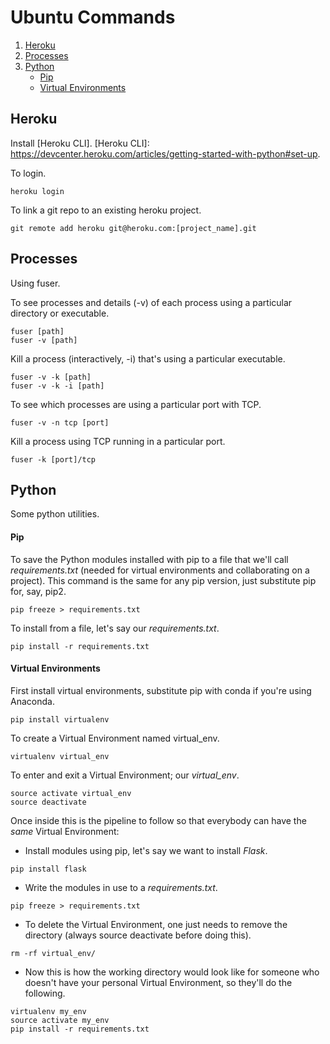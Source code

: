 # Ubuntu Commands

1. [Heroku](#heroku)
2. [Processes](#processes)
3. [Python](#python)
    * [Pip](pip)
    * [Virtual Environments](virtual-environments)

## Heroku
Install [Heroku CLI].
[Heroku CLI]: https://devcenter.heroku.com/articles/getting-started-with-python#set-up.

To login.
```
heroku login
```

To link a git repo to an existing heroku project.
```
git remote add heroku git@heroku.com:[project_name].git
```

## Processes
Using fuser.

To see processes and details (-v) of each process using a particular directory or executable.
```
fuser [path]
fuser -v [path]
```
Kill a process (interactively, -i) that's using a particular executable.
```
fuser -v -k [path]
fuser -v -k -i [path]
```
To see which processes are using a particular port with TCP.
```
fuser -v -n tcp [port]
```
Kill a process using TCP running in a particular port.
```
fuser -k [port]/tcp
```


## Python
Some python utilities.

#### Pip
To save the Python modules installed with pip to a file that we'll call *requirements.txt* (needed for virtual environments and collaborating on a project). This command is the same for any pip version, just substitute pip for, say, pip2.
```
pip freeze > requirements.txt
```
To install from a file, let's say our *requirements.txt*.
```
pip install -r requirements.txt
```

#### Virtual Environments

First install virtual environments, substitute pip with conda if you're using Anaconda.
```
pip install virtualenv
```

To create a Virtual Environment named virtual_env.
```
virtualenv virtual_env
```

To enter and exit a Virtual Environment; our *virtual_env*.
```
source activate virtual_env
source deactivate
```

Once inside this is the pipeline to follow so that everybody can have the *same* Virtual Environment:
* Install modules using pip, let's say we want to install *Flask*.
```
pip install flask
```
* Write the modules in use to a *requirements.txt*.
```
pip freeze > requirements.txt
```
* To delete the Virtual Environment, one just needs to remove the directory (always source deactivate before doing this).
```
rm -rf virtual_env/
```
* Now this is how the working directory would look like for someone who doesn't have your personal Virtual Environment, so they'll do the following.
```
virtualenv my_env
source activate my_env
pip install -r requirements.txt
```
